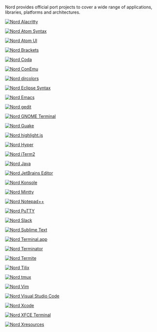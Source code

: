 Nord provides official port projects to cover a wide range of applications, libraries, platforms and architectures.

[![Nord Alacritty][assets-port-banner-alacritty]][gh-repo-nord-alacritty]

[![Nord Atom Syntax][assets-port-banner-atom-syntax]][atom-pkg-atom-syntax]

[![Nord Atom UI][assets-port-banner-atom-ui]][atom-pkg-atom-ui]

[![Nord Brackets][assets-port-banner-brackets]][gh-repo-nord-brackets]

[![Nord Coda][assets-port-banner-coda]][gh-repo-nord-coda]

[![Nord ConEmu][assets-port-banner-conemu]][gh-repo-nord-conemu]

[![Nord dircolors][assets-port-banner-dircolors]][gh-repo-nord-dircolors]

[![Nord Eclipse Syntax][assets-port-banner-eclipse-syntax]][gh-repo-nord-eclipse-syntax]

[![Nord Emacs][assets-port-banner-emacs]][gh-repo-nord-emacs]

[![Nord gedit][assets-port-banner-gedit]][gh-repo-nord-gedit]

[![Nord GNOME Terminal][assets-port-banner-gnome-terminal]][gh-repo-nord-gnome-terminal]

[![Nord Guake][assets-port-banner-guake]][gh-repo-nord-guake]

[![Nord highlight.js][assets-port-banner-highlightjs]][gh-repo-nord-highlightjs]

[![Nord Hyper][assets-port-banner-hyper]][gh-repo-nord-hyper]

[![Nord iTerm2][assets-port-banner-iterm2]][gh-repo-nord-iterm2]

[![Nord Java][assets-port-banner-java]][gh-repo-nord-java]

[![Nord JetBrains Editor][assets-port-banner-jetbrains-editor]][gh-repo-nord-jetbrains-editor]

[![Nord Konsole][assets-port-banner-konsole]][gh-repo-nord-konsole]

[![Nord Mintty][assets-port-banner-mintty]][gh-repo-nord-mintty]

[![Nord Notepad++][assets-port-banner-notepadplusplus]][gh-repo-nord-notepadplusplus]

[![Nord PuTTY][assets-port-banner-putty]][gh-repo-nord-putty]

[![Nord Slack][assets-port-banner-slack]][gh-repo-nord-slack]

[![Nord Sublime Text][assets-port-banner-slack]][gh-repo-nord-sublime-text]

[![Nord Terminal.app][assets-port-banner-terminal-app]][gh-repo-nord-terminal-app]

[![Nord Terminator][assets-port-banner-terminator]][gh-repo-nord-terminator]

[![Nord Termite][assets-port-banner-termite]][gh-repo-nord-termite]

[![Nord Tilix][assets-port-banner-tilix]][gh-repo-nord-tilix]

[![Nord tmux][assets-port-banner-tmux]][gh-repo-nord-tmux]

[![Nord Vim][assets-port-banner-vim]][gh-repo-nord-vim]

[![Nord Visual Studio Code][assets-port-banner-visual-studio-code]][gh-repo-nord-visual-studio-code]

[![Nord Xcode][assets-port-banner-xcode]][gh-repo-nord-xcode]

[![Nord XFCE Terminal][assets-port-banner-xfce-terminal]][gh-repo-nord-xfce-terminal]

[![Nord Xresources][assets-port-banner-xresources]][gh-repo-nord-xresources]

[assets-port-banner-alacritty]: https://cdn.rawgit.com/arcticicestudio/nord/develop/src/assets/nord-alacritty-banner.svg
[assets-port-banner-atom-syntax]: https://cdn.rawgit.com/arcticicestudio/nord/develop/src/assets/nord-atom-syntax-banner.svg
[assets-port-banner-atom-ui]: https://cdn.rawgit.com/arcticicestudio/nord/develop/src/assets/nord-atom-ui-banner.svg
[assets-port-banner-brackets]: https://cdn.rawgit.com/arcticicestudio/nord/develop/src/assets/nord-brackets-banner.svg
[assets-port-banner-coda]: https://cdn.rawgit.com/arcticicestudio/nord/develop/src/assets/nord-coda-banner.svg
[assets-port-banner-conemu]: https://cdn.rawgit.com/arcticicestudio/nord/develop/src/assets/nord-conemu-banner.svg
[assets-port-banner-dircolors]: https://cdn.rawgit.com/arcticicestudio/nord/develop/src/assets/nord-dircolors-banner.svg
[assets-port-banner-eclipse-syntax]: https://cdn.rawgit.com/arcticicestudio/nord/develop/src/assets/nord-eclipse-syntax-banner.svg
[assets-port-banner-emacs]: https://cdn.rawgit.com/arcticicestudio/nord/develop/src/assets/nord-emacs-banner.svg
[assets-port-banner-gedit]: https://cdn.rawgit.com/arcticicestudio/nord/develop/src/assets/nord-gedit-banner.svg
[assets-port-banner-gnome-terminal]: https://cdn.rawgit.com/arcticicestudio/nord/develop/src/assets/nord-gnome-terminal-banner.svg
[assets-port-banner-guake]: https://cdn.rawgit.com/arcticicestudio/nord/develop/src/assets/nord-guake-banner.svg
[assets-port-banner-highlightjs]: https://cdn.rawgit.com/arcticicestudio/nord/develop/src/assets/nord-highlightjs-banner.svg
[assets-port-banner-hyper]: https://cdn.rawgit.com/arcticicestudio/nord/develop/src/assets/nord-hyper-banner.svg
[assets-port-banner-iterm2]: https://cdn.rawgit.com/arcticicestudio/nord/develop/src/assets/nord-iterm2-banner.svg
[assets-port-banner-java]: https://cdn.rawgit.com/arcticicestudio/nord/develop/src/assets/nord-java-banner.svg
[assets-port-banner-jetbrains-editor]: https://cdn.rawgit.com/arcticicestudio/nord/develop/src/assets/nord-jetbrains-editor-banner.svg
[assets-port-banner-konsole]: https://cdn.rawgit.com/arcticicestudio/nord/develop/src/assets/nord-konsole-banner.svg
[assets-port-banner-mintty]: https://cdn.rawgit.com/arcticicestudio/nord/develop/src/assets/nord-mintty-banner.svg
[assets-port-banner-notepadplusplus]: https://cdn.rawgit.com/arcticicestudio/nord/develop/src/assets/nord-notepadplusplus-banner.svg
[assets-port-banner-putty]: https://cdn.rawgit.com/arcticicestudio/nord/develop/src/assets/nord-putty-banner.svg
[assets-port-banner-slack]: https://cdn.rawgit.com/arcticicestudio/nord/develop/src/assets/nord-slack-banner.svg
[assets-port-banner-sublime-text]: https://cdn.rawgit.com/arcticicestudio/nord/develop/src/assets/nord-sublime-text-banner.svg
[assets-port-banner-terminal-app]: https://cdn.rawgit.com/arcticicestudio/nord/develop/src/assets/nord-terminal-app-banner.svg
[assets-port-banner-terminator]: https://cdn.rawgit.com/arcticicestudio/nord/develop/src/assets/nord-terminator-banner.svg
[assets-port-banner-termite]: https://cdn.rawgit.com/arcticicestudio/nord/develop/src/assets/nord-termite-banner.svg
[assets-port-banner-tilix]: https://cdn.rawgit.com/arcticicestudio/nord/develop/src/assets/nord-tilix-banner.svg
[assets-port-banner-tmux]: https://cdn.rawgit.com/arcticicestudio/nord/develop/src/assets/nord-tmux-banner.svg
[assets-port-banner-vim]: https://cdn.rawgit.com/arcticicestudio/nord/develop/src/assets/nord-vim-banner.svg
[assets-port-banner-visual-studio-code]: https://cdn.rawgit.com/arcticicestudio/nord/develop/src/assets/nord-visual-studio-code-banner.svg
[assets-port-banner-xcode]: https://cdn.rawgit.com/arcticicestudio/nord/develop/src/assets/nord-xcode-banner.svg
[assets-port-banner-xfce-terminal]: https://cdn.rawgit.com/arcticicestudio/nord/develop/src/assets/nord-xfce-terminal-banner.svg
[assets-port-banner-xresources]: https://cdn.rawgit.com/arcticicestudio/nord/develop/src/assets/nord-xresources-banner.svg
[atom-pkg-atom-syntax]: https://atom.io/themes/nord-atom-syntax
[atom-pkg-atom-ui]: https://atom.io/themes/nord-atom-ui
[gh-repo-nord-alacritty]: https://github.com/arcticicestudio/nord-alacritty
[gh-repo-nord-brackets]: https://github.com/arcticicestudio/nord-brackets
[gh-repo-nord-coda]: https://github.com/arcticicestudio/nord-coda
[gh-repo-nord-conemu]: https://github.com/arcticicestudio/nord-conemu
[gh-repo-nord-dircolors]: https://github.com/arcticicestudio/nord-dircolors
[gh-repo-nord-eclipse-syntax]: https://github.com/arcticicestudio/nord-eclipse-syntax
[gh-repo-nord-emacs]: https://github.com/arcticicestudio/nord-emacs
[gh-repo-nord-gedit]: https://github.com/arcticicestudio/nord-gedit
[gh-repo-nord-gnome-terminal]: https://github.com/arcticicestudio/nord-gnome-terminal
[gh-repo-nord-guake]: https://github.com/arcticicestudio/nord-gnome-terminal
[gh-repo-nord-highlightjs]: https://github.com/arcticicestudio/nord-highlightjs
[gh-repo-nord-hyper]: https://github.com/arcticicestudio/nord-hyper
[gh-repo-nord-iterm2]: https://github.com/arcticicestudio/nord-iterm2
[gh-repo-nord-java]: https://github.com/arcticicestudio/nord-java
[gh-repo-nord-jetbrains-editor]: https://github.com/arcticicestudio/nord-jetbrains-editor
[gh-repo-nord-konsole]: https://github.com/arcticicestudio/nord-konsole
[gh-repo-nord-mintty]: https://github.com/arcticicestudio/nord-mintty
[gh-repo-nord-notepadplusplus]: https://github.com/arcticicestudio/nord-notepadplusplus
[gh-repo-nord-putty]: https://github.com/arcticicestudio/nord-putty
[gh-repo-nord-slack]: https://github.com/arcticicestudio/nord-slack
[gh-repo-nord-sublime-text]: https://github.com/arcticicestudio/nord-sublime-text
[gh-repo-nord-terminal-app]: https://github.com/arcticicestudio/nord-terminal-app
[gh-repo-nord-terminator]: https://github.com/arcticicestudio/nord-terminator
[gh-repo-nord-termite]: https://github.com/arcticicestudio/nord-termite
[gh-repo-nord-tilix]: https://github.com/arcticicestudio/nord-tilix
[gh-repo-nord-tmux]: https://github.com/arcticicestudio/nord-tmux
[gh-repo-nord-vim]: https://github.com/arcticicestudio/nord-vim
[gh-repo-nord-visual-studio-code]: https://github.com/arcticicestudio/nord-visual-studio-code
[gh-repo-nord-xcode]: https://github.com/arcticicestudio/nord-xcode
[gh-repo-nord-xfce-terminal]: https://github.com/arcticicestudio/nord-xfce-terminal
[gh-repo-nord-xresources]: https://github.com/arcticicestudio/nord-xresources
